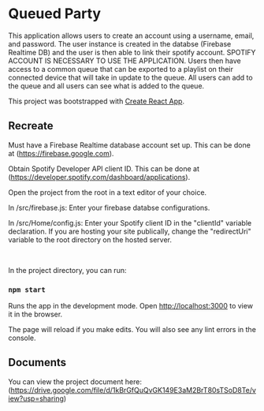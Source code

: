 # Queued Party
This application allows users to create an account using a username, email, and password. The user instance is created in the databse (Firebase Realtime DB) and the user is then able to link their spotify account. SPOTIFY ACCOUNT IS NECESSARY TO USE THE APPLICATION. Users then have access to a common queue that can be exported to a playlist on their connected device that will take in update to the queue. All users can add to the queue and all users can see what is added to the queue.

This project was bootstrapped with [Create React App](https://github.com/facebook/create-react-app).

## Recreate

Must have a Firebase Realtime database account set up. This can be done at (https://firebase.google.com).

Obtain Spotify Developer API client ID. This can be done at (https://developer.spotify.com/dashboard/applications).

Open the project from the root in a text editor of your choice.

In /src/firebase.js:
Enter your firebase databse configurations.

In /src/Home/config.js:
Enter your Spotify client ID in the "clientId" variable declaration.
If you are hosting your site publically, change the "redirectUri" variable to the root directory on the hosted server.

<br>

In the project directory, you can run:

### `npm start`

Runs the app in the development mode.
Open [http://localhost:3000](http://localhost:3000) to view it in the browser.

The page will reload if you make edits.
You will also see any lint errors in the console.

## Documents

You can view the project document here: (https://drive.google.com/file/d/1kBrGfQuQvGK149E3aM2BrT80sTSoD8Te/view?usp=sharing)


